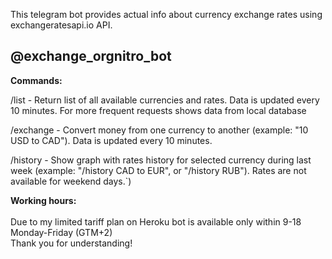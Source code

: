 This telegram bot provides actual info about currency exchange rates using exchangeratesapi.io API.

@exchange_orgnitro_bot <br>
----------------------------------------

**Commands:**

/list - Return list of all available currencies and rates. Data is updated every 10 minutes. For more frequent requests shows data from local database

/exchange - Convert money from one currency to another (example: "10 USD to CAD"). Data is updated every 10 minutes.

/history - Show graph with rates history for selected currency during last week (example: "/history CAD to EUR", or "/history RUB"). Rates are not available for weekend days.`)

**Working hours:** <br><br>
Due to my limited tariff plan on Heroku bot is available only within 9-18 Monday-Friday (GTM+2) <br>
Thank you for understanding!
